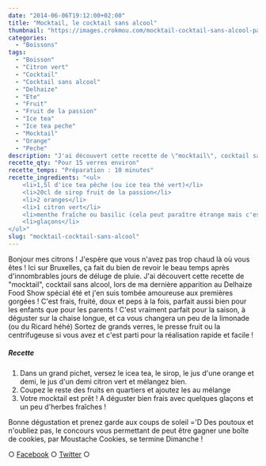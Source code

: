 ```yaml
---
date: "2014-06-06T19:12:00+02:00"
title: "Mocktail, le cocktail sans alcool"
thumbnail: "https://images.crokmou.com/mocktail-cocktail-sans-alcool-passion-peche-orange-citron-vert.jpg"
categories:
  - "Boissons"
tags:
  - "Boisson"
  - "Citron vert"
  - "Cocktail"
  - "Cocktail sans alcool"
  - "Delhaize"
  - "Ete"
  - "Fruit"
  - "Fruit de la passion"
  - "Ice tea"
  - "Ice tea peche"
  - "Mocktail"
  - "Orange"
  - "Peche"
description: "J'ai découvert cette recette de \"mocktail\", cocktail sans alcool, lors de ma dernière apparition au Delhaize Food Show et j'en suis tombée amoureuse !"
recette_qty: "Pour 15 verres environ"
recette_temps: "Préparation : 10 minutes"
recette_ingredients: "<ul>
	<li>1,5l d'ice tea pêche (ou ice tea thé vert)</li>
	<li>20cl de sirop fruit de la passion</li>
	<li>2 oranges</li>
	<li>1 citron vert</li>
	<li>menthe fraîche ou basilic (cela peut paraître étrange mais c'est bon !)</li>
	<li>glaçons</li>
</ul>"
slug: "mocktail-cocktail-sans-alcool"
---
```


Bonjour mes citrons ! J'espère que vous n'avez pas trop chaud là où vous êtes ! Ici sur Bruxelles, ça fait du bien de revoir le beau temps après d'innombrables jours de déluge de pluie. J'ai découvert cette recette de "mocktail", cocktail sans alcool, lors de ma dernière apparition au Delhaize Food Show spécial été et j'en suis tombée amoureuse aux premières gorgées ! C'est frais, fruité, doux et peps à la fois, parfait aussi bien pour les enfants que pour les parents ! C'est vraiment parfait pour la saison, à déguster sur la chaise longue, et ca vous changera un peu de la limonade (ou du Ricard héhé) Sortez de grands verres, le presse fruit ou la centrifugeuse si vous avez et c'est parti pour la réalisation rapide et facile !

##### Recette

1.  Dans un grand pichet, versez le icea tea, le sirop, le jus d'une orange et demi, le jus d'un demi citron vert et mélangez bien.
2.  Coupez le reste des fruits en quartiers et ajoutez les au mélange
3.  Votre mocktail est prêt ! A déguster bien frais avec quelques glaçons et un peu d'herbes fraîches !

Bonne dégustation et prenez garde aux coups de soleil ='D Des poutoux et n'oubliez pas, le concours vous permettant de peut être gagner une boîte de cookies, par Moustache Cookies, se termine Dimanche !

○ [Facebook](https://www.facebook.com/crokmou.blog) ○ [Twitter](https://twitter.com/Crokmou) ○